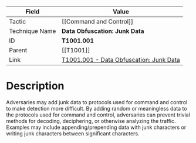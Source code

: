 
|Field|Value|
|---|---|
|Tactic|[[Command and Control]]|
|Technique Name|**Data Obfuscation: Junk Data**|
|ID|**T1001.001**|
|Parent|[[T1001]]|
|Link|[T1001.001 - Data Obfuscation: Junk Data](https://attack.mitre.org/techniques/T1001/001)|

# Description

Adversaries may add junk data to protocols used for command and control to make detection more difficult. By adding random or meaningless data to the protocols used for command and control, adversaries can prevent trivial methods for decoding, deciphering, or otherwise analyzing the traffic. Examples may include appending/prepending data with junk characters or writing junk characters between significant characters. 